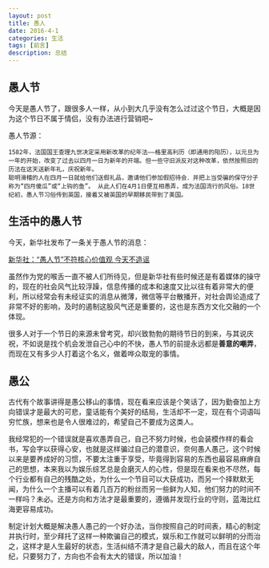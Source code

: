 ```yaml
---
layout: post
title: 愚人
date: 2016-4-1
categories: 生活
tags: [前言]
description: 总结
---
```


## 愚人节

今天是愚人节了，跟很多人一样，从小到大几乎没有怎么过过这个节日，大概是因为这个节日不属于情侣，没有办法进行营销吧~

愚人节源：

    1582年，法国国王查理九世决定采用新改革的纪年法——格里高利历（即通用的阳历），以元旦为一年的开始，改变了过去以四月一日为新年的开端。但一些守旧派反对这种改革，依然按照旧的历法在这天送新年礼，庆祝新年。
    聪明滑稽的人在四月一日就给他们送假礼品，邀请他们参加假招待会．并把上当受骗的保守分子称为“四月傻瓜”或“上钩的鱼”。 从此人们在4月1日便互相愚弄，成为法国流行的风俗。18世纪初，愚人节习俗传到英国，接着又被英国的早期移民带到了美国。
    
## 生活中的愚人节

今天，新华社发布了一条关于愚人节的消息：

[新华社：“愚人节”不符核心价值观 今天不造谣](http://finance.ifeng.com/a/20160401/14302337_0.shtml#_zbs_baidu_bk)  

虽然作为党的喉舌一直不被人们所待见，但是新华社有些时候还是有着媒体的操守的，现在的社会风气比较浮躁，信息传播的成本和速度又比以往有着非常大的便利，所以经常会有未经证实的消息从微薄，微信等平台散播开，对社会舆论造成了非常不好的影响，及时的遏制这股风气还是重要的，这也是东西方文化交融的一个体现。

很多人对于一个节日的来源未曾考究，却兴致勃勃的期待节日的到来，与其说庆祝，不如说是找个机会发泄自己心中的不快，愚人节的前提永远都是**善意的嘲弄**，而现在又有多少人打着这个名义，做着哗众取宠的事情。

## 愚公

古代有个故事讲得是愚公移山的事情，现在看来应该是个笑话了，因为勤奋加上方向错误才是最大的可悲，童话能有个美好的结局，生活却不一定，现在有个词语叫穷忙族，想来也是令人很难过的，希望自己不要成为这类人。

我经常犯的一个错误就是喜欢愚弄自己，自己不努力时候，也会装模作样的看会书，写会字以获得心安，也就是这样骗过自己的潜意识，奈何愚人愚己，这个时候以来是要养成好的习惯，不要太注重于享受，毕竟得到容易的东西也最容易麻痹自己的思想，本来我以为娱乐综艺总是会磨灭人的心性，但是现在看来也不尽然，每个行业都有自己的残酷之处，为什么一个节目可以大获成功，而另一个择默默无闻，为什么一个主播可以有着几百万的粉丝而另一些鲜为人知，他们努力的时间不一样吗？未必。还是方向和方法才是最重要的，遵循并发现行业的守则，蓝海比红海更容易成功。

制定计划大概是解决愚人愚己的一个好办法，当你按照自己的时间表，精心的制定并执行时，至少拜托了这样一种欺骗自己的模式，娱乐和工作就可以鲜明的分而治之，这样才是人生最好的状态，生活纠结不清才是自己最大的敌人，而且在这个年纪，只要努力了，方向也不会有太大的错误，所以加油！

  

            
